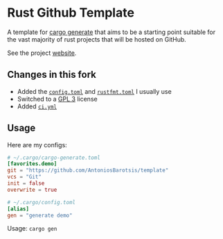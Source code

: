 # Rust Github Template

A template for [cargo generate](https://github.com/cargo-generate/cargo-generate) that aims to be a starting point suitable for
the vast majority of rust projects that will be hosted on GitHub.

See the project [website](https://rust-github.github.io).

## Changes in this fork

- Added the [`config.toml`](./template/.cargo/config.toml) and
  [`rustfmt.toml`](./template/rustfmt.toml) I usually use
- Switched to a [GPL 3](./template/LICENSE) license
- Added [`ci.yml`](./template/.github/workflows/ci.yml)

## Usage

Here are my configs:

```toml
# ~/.cargo/cargo-generate.toml
[favorites.demo]
git = "https://github.com/AntoniosBarotsis/template"
vcs = "Git"
init = false
overwrite = true

# ~/.cargo/config.toml
[alias]
gen = "generate demo"
```

Usage: `cargo gen`
